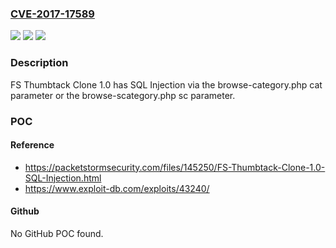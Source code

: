 ### [CVE-2017-17589](https://cve.mitre.org/cgi-bin/cvename.cgi?name=CVE-2017-17589)
![](https://img.shields.io/static/v1?label=Product&message=n%2Fa&color=blue)
![](https://img.shields.io/static/v1?label=Version&message=n%2Fa&color=blue)
![](https://img.shields.io/static/v1?label=Vulnerability&message=n%2Fa&color=brighgreen)

### Description

FS Thumbtack Clone 1.0 has SQL Injection via the browse-category.php cat parameter or the browse-scategory.php sc parameter.

### POC

#### Reference
- https://packetstormsecurity.com/files/145250/FS-Thumbtack-Clone-1.0-SQL-Injection.html
- https://www.exploit-db.com/exploits/43240/

#### Github
No GitHub POC found.


